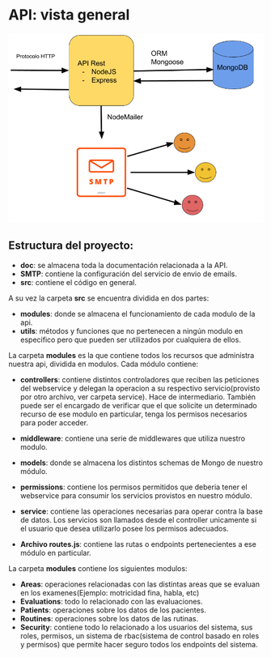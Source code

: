# API: vista general

![](https://github.com/DraCaster/autism-app/blob/master/api/doc/API.png)


## Estructura del proyecto:

- **doc**: se almacena toda la documentación relacionada a la API.
- **SMTP**: contiene la configuración del servicio de envio de emails.
- **src**: contiene el código en general.

A su vez la carpeta **src** se encuentra dividida en dos partes:

- **modules**: donde se almacena el funcionamiento de cada modulo de la api.
- **utils**: métodos y funciones que no pertenecen a ningún modulo en especifico pero que pueden ser utilizados por cualquiera de ellos.

La carpeta **modules** es la que contiene todos los recursos que administra nuestra api, dividida en modulos. Cada módulo contiene:

- **controllers**: contiene distintos controladores que reciben las peticiones del webservice y delegan la operacion a su respectivo servicio(provisto por otro archivo, ver carpeta service). Hace de intermediario. También puede ser el encargado de verificar que el que solicite un determinado recurso de ese modulo en particular, tenga los permisos necesarios para poder acceder.

- **middleware**: contiene una serie de middlewares que utiliza nuestro modulo. 

- **models**: donde se almacena los distintos schemas de Mongo de nuestro módulo. 

- **permissions**: contiene los permisos permitidos que deberia tener el webservice para consumir los servicios provistos en nuestro módulo.

- **service**: contiene las operaciones necesarias para operar contra la base de datos. Los servicios son llamados desde el controller unicamente si el usuario que desea utilizarlo posee los permisos adecuados.

- **Archivo routes.js**: contiene las rutas o endpoints pertenecientes a ese módulo en particular.


La carpeta **modules** contiene los siguientes modulos:

- **Areas**: operaciones relacionadas con las distintas areas que se evaluan en los examenes(Ejemplo: motricidad fina, habla, etc)
- **Evaluations**: todo lo relacionado con las evaluaciones.
- **Patients**: operaciones sobre los datos de los pacientes.
- **Routines**: operaciones sobre los datos de las rutinas.
- **Security**: contiene todo lo relacionado a los usuarios del sistema, sus roles, permisos, un sistema de rbac(sistema de control basado en roles y permisos) que permite hacer seguro todos los endpoints del sistema. 




